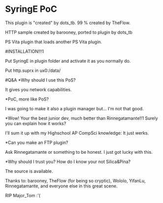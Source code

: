 # SyringE PoC
This plugin is "created" by dots_tb. 99 % created by TheFlow.

HTTP sample created by barooney, ported to plugin by dots_tb

PS Vita plugin that loads another PS Vita plugin. 

#INSTALLATION!!!1

Put SyringE in plugin folder and activate it as you normally do.

Put http.suprx in ux0:/data/

#Q&A
*Why should I use this PoS?

It gives you network capabilities.


*PoC, more like PoS?

I was going to make it also a plugin manager but... I'm not that good.



*Wow! Your the best junior dev, much better than Rinnegatamante!!1 Surely you can explain how it works?

I'll sum it up with my Highschool AP CompSci knowledge: It just werks.



*Can you make an FTP plugin?

Ask Rinnegatamante or something to be honest. I just got lucky with this.



*Why should I trust you? How do I know your not Silica&Pina?

The source is available. 



Thanks to: barooney, TheFlow (for being so cryptic), Wololo, YifanLu, Rinnegatamante, and everyone else in this great scene. 

RIP Major_Tom :'(

